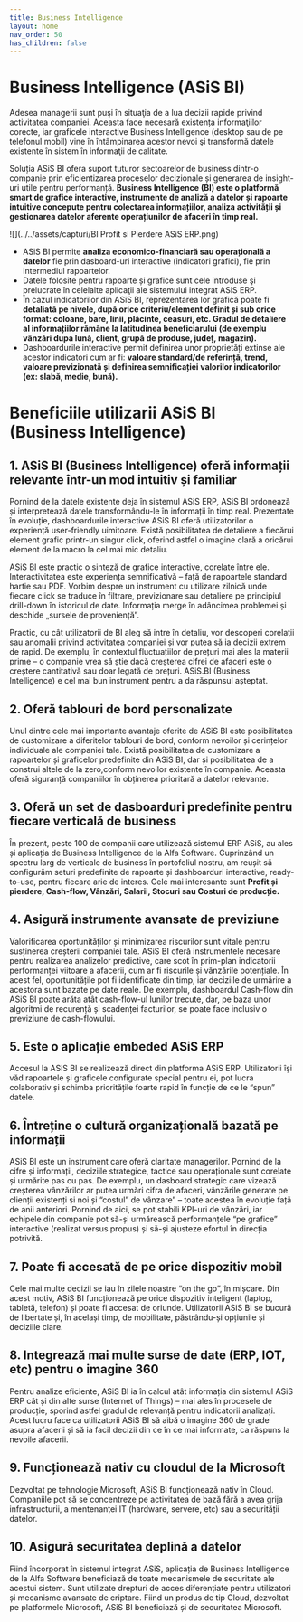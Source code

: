 ```yaml
---
title: Business Intelligence
layout: home
nav_order: 50
has_children: false
---
```

# Business Intelligence (ASiS BI)
Adesea managerii sunt puşi în situaţia de a lua decizii rapide privind activitatea companiei. Aceasta face necesară existența informaţiilor corecte, iar graficele interactive Business Intelligence (desktop sau de pe telefonul mobil) vine în întâmpinarea acestor nevoi şi transformă datele existente în sistem în informaţii de calitate.

Soluția ASiS BI ofera suport tuturor sectoarelor de business dintr-o companie prin eficientizarea proceselor decizionale și generarea de insight-uri utile pentru performanță. **Business Intelligence (BI) este o platformă smart de grafice interactive, instrumente de analiză a datelor și rapoarte intuitive concepute pentru colectarea informațiilor, analiza activității și gestionarea datelor aferente operațiunilor de afaceri în timp real.**

![](../../assets/capturi/BI Profit si Pierdere ASiS ERP.png)

- ASiS BI permite **analiza economico-financiară sau operațională a datelor** fie prin dasboard-uri interactive (indicatori grafici), fie prin intermediul rapoartelor.
- Datele folosite pentru rapoarte și grafice sunt cele introduse şi prelucrate în celelalte aplicaţii ale sistemului integrat ASiS ERP.
- În cazul indicatorilor din ASiS BI, reprezentarea lor grafică poate fi **detaliată pe nivele, după orice criteriu/element definit și sub orice format: coloane, bare, linii, plăcinte, ceasuri, etc. Gradul de detaliere al informațiilor rămâne la latitudinea beneficiarului (de exemplu vânzări dupa lună, client, grupă de produse, județ, magazin).**
- Dashboardurile interactive permit definirea unor proprietăți extinse ale acestor indicatori cum ar fi: **valoare standard/de referință, trend, valoare previzionată și definirea semnificației valorilor indicatorilor (ex: slabă, medie, bună).**

# Beneficiile utilizarii ASiS BI (Business Intelligence)

## 1. ASiS BI (Business Intelligence) oferă informații relevante într-un mod intuitiv și familiar
Pornind de la datele existente deja în sistemul ASiS ERP, ASiS BI ordonează și interpretează datele transformându-le în informații în timp real. Prezentate în evoluție, dashboardurile interactive ASiS BI oferă utilizatorilor o experiență user-friendly uimitoare. Există posibilitatea de detaliere a fiecărui element grafic printr-un singur click, oferind astfel o imagine clară a oricărui element de la macro la cel mai mic detaliu.

ASiS BI este practic o sinteză de grafice interactive, corelate între ele. Interactivitatea este experiența semnificativă – față de rapoartele standard hartie sau PDF. Vorbim despre un instrument cu utilizare zilnică unde fiecare click se traduce în filtrare, previzionare sau detaliere pe principiul drill-down în istoricul de date. Informația merge în adâncimea problemei și deschide „sursele de proveniență”.

Practic, cu cât utilizatorii de BI aleg să intre în detaliu, vor descoperi corelații sau anomalii privind activitatea companiei și vor putea să ia decizii extrem de rapid. De exemplu, în contextul fluctuațiilor de prețuri mai ales la materii prime – o companie vrea să știe dacă creșterea cifrei de afaceri este o creștere cantitativă sau doar legată de prețuri. ASiS.BI (Business Intelligence)  e cel mai bun instrument pentru a da răspunsul așteptat.

## 2. Oferă tablouri de bord personalizate
Unul dintre cele mai importante avantaje oferite de ASiS BI este posibilitatea de customizare a diferitelor tablouri de bord, conform nevoilor și cerințelor individuale ale companiei tale. Există posibilitatea de customizare a rapoartelor și graficelor predefinite din ASiS BI, dar și posibilitatea de a construi altele de la zero,conform nevoilor existente în companie. Aceasta oferă siguranță companiilor în obținerea prioritară a datelor relevante.

## 3. Oferă un set de dasboarduri predefinite pentru fiecare verticală de business
În prezent, peste 100 de companii care utilizează sistemul ERP ASiS, au ales și aplicația de Business Intelligence de la Alfa Software. Cuprinzând un spectru larg de verticale de business în portofoliul nostru, am reușit să configurăm seturi predefinite de rapoarte și dashboarduri interactive, ready-to-use, pentru fiecare arie de interes. Cele mai interesante sunt **Profit și pierdere, Cash-flow, Vânzări, Salarii, Stocuri sau Costuri de producție.**

## 4. Asigură instrumente avansate de previziune
Valorificarea oportunităților și minimizarea riscurilor sunt vitale pentru susținerea creșterii companiei tale. ASiS BI oferă instrumentele necesare pentru realizarea analizelor predictive, care scot în prim-plan indicatorii performanței viitoare a afacerii, cum ar fi riscurile și vânzările potențiale. În acest fel, oportunitățile pot fi identificate din timp, iar deciziile de urmărire a acestora sunt bazate pe date reale. De exemplu, dashboardul Cash-flow din ASiS BI poate arăta atât cash-flow-ul lunilor trecute, dar, pe baza unor algoritmi de recurență și scadenței facturilor, se poate face inclusiv o previziune de cash-flowului.

## 5. Este o aplicație embeded ASiS ERP
Accesul la ASiS BI se realizează direct din platforma ASiS ERP. Utilizatorii își văd rapoartele și graficele configurate special pentru ei, pot lucra colaborativ și schimba prioritățile foarte rapid în funcție de ce le “spun” datele.

## 6. Întreține o cultură organizațională bazată pe informații
ASiS BI este un instrument care oferă claritate managerilor. Pornind de la cifre și informații, deciziile strategice, tactice sau operaționale sunt corelate și urmărite pas cu pas. De exemplu, un dasboard strategic care vizează creșterea vânzărilor ar putea urmări cifra de afaceri, vânzările generate pe clienții existenți și noi și “costul” de vânzare” – toate acestea în evoluție față de anii anteriori. Pornind de aici, se pot stabili KPI-uri de vânzări, iar echipele din companie pot să-și urmărească performanțele “pe grafice” interactive (realizat versus propus) și să-și ajusteze efortul în direcția potrivită.

## 7. Poate fi accesată de pe orice dispozitiv mobil
Cele mai multe decizii se iau în zilele noastre “on the go”, în mișcare. Din acest motiv, ASiS BI funcționează pe orice dispozitiv inteligent (laptop, tabletă, telefon) și poate fi accesat de oriunde. Utilizatorii ASiS BI se bucură de libertate și, în același timp, de mobilitate, păstrându-și opțiunile și deciziile clare.

## 8. Integrează mai multe surse de date (ERP, IOT, etc) pentru o imagine 360
Pentru analize eficiente, ASiS BI ia în calcul atât informația din sistemul ASiS ERP cât și din alte surse (Internet of Things) – mai ales în procesele de producție, sporind astfel gradul de relevanță pentru indicatorii analizați. Acest lucru face ca utilizatorii ASiS BI să aibă o imagine 360 de grade asupra afacerii și să ia facil decizii din ce în ce mai informate, ca răspuns la nevoile afacerii.

## 9. Funcționează nativ cu cloudul de la Microsoft
Dezvoltat pe tehnologie Microsoft, ASiS BI funcționează nativ în Cloud. Companiile pot să se concentreze pe activitatea de bază fără a avea grija infrastructurii, a mentenanței IT (hardware, servere, etc) sau a securității datelor.

## 10. Asigură securitatea deplină a datelor
Fiind încorporat în sistemul integrat ASiS, aplicația de Business Intelligence de la Alfa Software beneficiază de toate mecanismele de securitate ale acestui sistem. Sunt utilizate drepturi de acces diferențiate pentru utilizatori și mecanisme avansate de criptare. Fiind un produs de tip Cloud, dezvoltat pe platformele Microsoft, ASiS BI beneficiază și de securitatea Microsoft.


